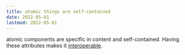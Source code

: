 ```yaml
---
title: atomic things are self-contained
date: 2022-05-01
lastmod: 2022-05-01
---
```


atomic components are specific in content and self-contained. Having these attributes makes it [interoperable](interoperable%20components%20are%20efficient.md).
